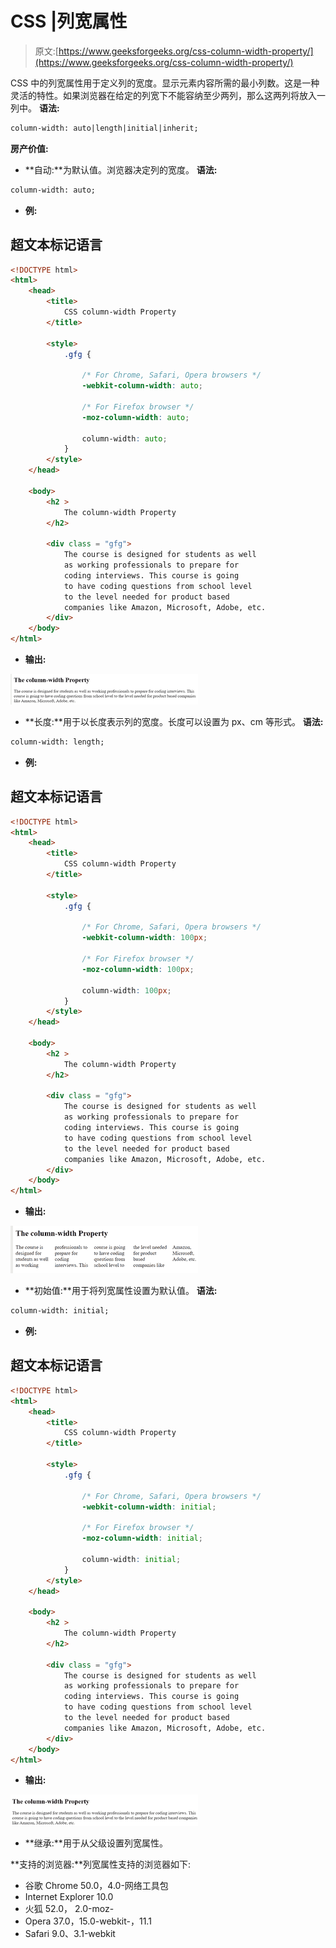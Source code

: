 # CSS |列宽属性

> 原文:[https://www.geeksforgeeks.org/css-column-width-property/](https://www.geeksforgeeks.org/css-column-width-property/)

CSS 中的列宽属性用于定义列的宽度。显示元素内容所需的最小列数。这是一种灵活的特性。如果浏览器在给定的列宽下不能容纳至少两列，那么这两列将放入一列中。
**语法:**

```html
column-width: auto|length|initial|inherit; 
```

**房产价值:**

*   **自动:**为默认值。浏览器决定列的宽度。
    **语法:**

```html
column-width: auto;
```

*   **例:**

## 超文本标记语言

```html
<!DOCTYPE html>
<html>
    <head>
        <title>
            CSS column-width Property
        </title>

        <style>
            .gfg {

                /* For Chrome, Safari, Opera browsers */
                -webkit-column-width: auto;

                /* For Firefox browser */
                -moz-column-width: auto;

                column-width: auto;
            }
        </style>
    </head>

    <body>
        <h2 >
            The column-width Property
        </h2>

        <div class = "gfg">
            The course is designed for students as well
            as working professionals to prepare for
            coding interviews. This course is going
            to have coding questions from school level
            to the level needed for product based
            companies like Amazon, Microsoft, Adobe, etc.
        </div>
    </body>
</html>                                   
```

*   **输出:**

![](img/88e109cba4d2e6654286959046933756.png)

*   **长度:**用于以长度表示列的宽度。长度可以设置为 px、cm 等形式。
    **语法:**

```html
column-width: length;
```

*   **例:**

## 超文本标记语言

```html
<!DOCTYPE html>
<html>
    <head>
        <title>
            CSS column-width Property
        </title>

        <style>
            .gfg {

                /* For Chrome, Safari, Opera browsers */
                -webkit-column-width: 100px;

                /* For Firefox browser */
                -moz-column-width: 100px;

                column-width: 100px;
            }
        </style>
    </head>

    <body>
        <h2 >
            The column-width Property
        </h2>

        <div class = "gfg">
            The course is designed for students as well
            as working professionals to prepare for
            coding interviews. This course is going
            to have coding questions from school level
            to the level needed for product based
            companies like Amazon, Microsoft, Adobe, etc.
        </div>
    </body>
</html>                                    
```

*   **输出:**

![](img/0e9688550140ca8191350e3297024d2c.png)

*   **初始值:**用于将列宽属性设置为默认值。
    **语法:**

```html
column-width: initial;
```

*   **例:**

## 超文本标记语言

```html
<!DOCTYPE html>
<html>
    <head>
        <title>
            CSS column-width Property
        </title>

        <style>
            .gfg {

                /* For Chrome, Safari, Opera browsers */
                -webkit-column-width: initial;

                /* For Firefox browser */
                -moz-column-width: initial;

                column-width: initial;
            }
        </style>
    </head>

    <body>
        <h2 >
            The column-width Property
        </h2>

        <div class = "gfg">
            The course is designed for students as well
            as working professionals to prepare for
            coding interviews. This course is going
            to have coding questions from school level
            to the level needed for product based
            companies like Amazon, Microsoft, Adobe, etc.
        </div>
    </body>
</html>                                 
```

*   **输出:**

![](img/7e0138499709106c0a64b60404dcc38a.png)

*   **继承:**用于从父级设置列宽属性。

**支持的浏览器:**列宽属性支持的浏览器如下:

*   谷歌 Chrome 50.0，4.0-网络工具包
*   Internet Explorer 10.0
*   火狐 52.0， 2.0-moz-
*   Opera 37.0，15.0-webkit-，11.1
*   Safari 9.0、3.1-webkit